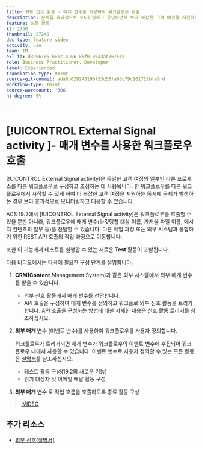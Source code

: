 ```yaml
---
title: 외부 신호 활동 - 매개 변수를 사용하여 워크플로우 호출
description: 문제를 효과적으로 모니터링하고 응답하면서 보다 복잡한 고객 여정을 지원하는 워크플로우를 다른 워크플로우에서 시작하는 방법을 살펴봅니다.
feature: 실행 활동
kt: 2750
thumbnail: 27249
doc-type: feature video
activity: use
team: TM
exl-id: d3996185-681c-4906-85f0-0543ab767519
role: Business Practitioner, Developer
level: Experienced
translation-type: tm+mt
source-git-commit: ada0b029245190f53d58fa93c79c161719bfe9fd
workflow-type: tm+mt
source-wordcount: '306'
ht-degree: 9%

---
```


# [!UICONTROL External Signal activity ]- 매개 변수를 사용한 워크플로우 호출

[!UICONTROL External Signal activity]은 동일한 고객 여정의 일부인 다른 프로세스를 다른 워크플로우로 구성하고 조정하는 데 사용됩니다. 한 워크플로우를 다른 워크플로우에서 시작할 수 있게 하여 더 복잡한 고객 여정을 지원하는 동시에 문제가 발생하는 경우 보다 효과적으로 모니터링하고 대응할 수 있습니다.

ACS 19.2에서 [!UICONTROL External Signal activity]은 워크플로우를 호출할 수 있을 뿐만 아니라, 워크플로우에 매개 변수(타깃팅할 대상 이름, 가져올 파일 이름, 메시지 컨텐츠의 일부 등)를 전달할 수 있습니다. 다른 작업 과정 또는 외부 시스템과 통합하기 위한 REST API 호출의 작업 과정으로 이동합니다.

또한 이 기능에서 테스트를 실행할 수 있는 새로운 **Test** 활동이 포함됩니다.

다음 비디오에서는 다음에 필요한 구성 단계를 설명합니다.

1. **CRM(Content** Management System)과 같은 외부 시스템에서 외부 매개 변수를 받을 수 있습니다.

   * 외부 신호 활동에서 매개 변수를 선언합니다.
   * API 호출을 구성하여 매개 변수를 정의하고 워크플로 외부 신호 활동을 트리거합니다. API 호출을 구성하는 방법에 대한 자세한 내용은 [신호 활동 트리거](https://docs.campaign.adobe.com/doc/standard/en/api/ACS_API.html#triggering-a-signal-activity)를 참조하십시오.

1. **외부 매개 변수** (이벤트 변수)를 사용하여 워크플로우를 사용자 정의합니다.

   워크플로우가 트리거되면 매개 변수가 워크플로우의 이벤트 변수에 수집되어 워크플로우 내에서 사용할 수 있습니다. 이벤트 변수로 사용자 정의할 수 있는 모든 활동은 [설명서](https://helpx.adobe.com/campaign/standard/automating/using/calling-a-workflow-with-external-parameters.html)를 참조하십시오.

   * 테스트 활동 구성(19.2의 새로운 기능)
   * 읽기 대상자 및 이메일 배달 활동 구성

1. **외부 매개 변수** 로 작업 흐름을 호출하도록 종료 활동 구성

>[!VIDEO](https://video.tv.adobe.com/v/27249/?quality=12)

## 추가 리소스

* [외부 신호(설명서)](https://experienceleague.adobe.com/docs/campaign-standard/using/managing-processes-and-data/calling-workflow-external-parameters/calling-a-workflow-with-external-parameters.html)
